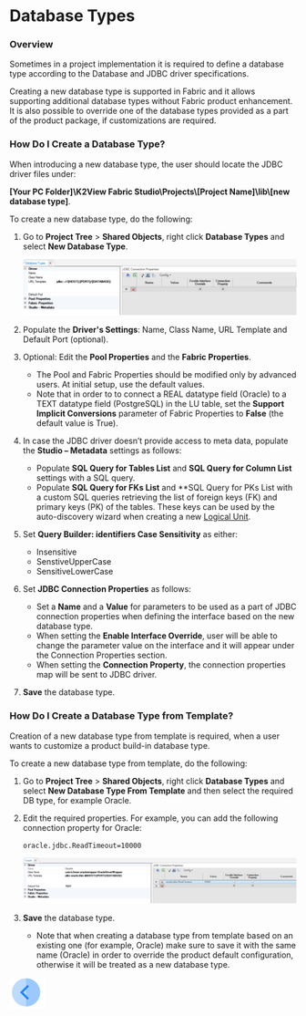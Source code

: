 # Database Types

### Overview

Sometimes in a project implementation it is required to define a database type according to the Database and JDBC driver specifications.

Creating a new database type is supported in Fabric and it allows supporting additional database types without Fabric product enhancement. It is also possible to override one of the database types provided as a part of the product package, if customizations are required.

### How Do I Create a Database Type?

When introducing a new database type, the user should locate the JDBC driver files under: 

**[Your PC Folder]\K2View Fabric Studio\Projects\\[Project Name]\lib\\[new database type]**.

To create a new database type, do the following:

1. Go to **Project Tree** > **Shared Objects**, right click **Database Types** and select **New Database Type**.

   ![image](images/05_10_1.PNG)

2. Populate the **Driver's Settings**: Name, Class Name, URL Template and Default Port (optional).

3. Optional: Edit the **Pool Properties** and the **Fabric Properties**.
   * The Pool and Fabric Properties should be modified only by advanced users. At initial setup, use the default values.
   * Note that in order to to connect a REAL datatype field (Oracle) to a TEXT datatype field (PostgreSQL) in the LU table, set the **Support Implicit Conversions** parameter of Fabric Properties to **False** (the default value is True).

4. In case the JDBC driver doesn’t provide access to meta data, populate the **Studio – Metadata** settings as follows:
   * Populate **SQL Query for Tables List** and **SQL Query for Column List** settings with a SQL query.
   * Populate **SQL Query for FKs List** and **SQL Query for PKs List with a custom SQL queries retrieving the list of foreign keys (FK) and primary keys (PK) of the tables. These keys can be used by the auto-discovery wizard when creating a new [Logical Unit](/articles/03_logical_units/01_LU_overview.md). 

5. Set **Query Builder: identifiers Case Sensitivity** as either:
   * Insensitive
   * SenstiveUpperCase
   * SensitiveLowerCase

6. Set **JDBC Connection Properties** as follows:
   * Set a **Name** and a **Value** for parameters to be used as a part of JDBC connection properties when defining the interface based on the new database type.
   * When setting the **Enable Interface Override**, user will be able to change the parameter value on the interface and it will appear under the Connection Properties section. 
   * When setting the **Connection Property**, the connection properties map will be sent to JDBC driver.

7. **Save** the database type.

### How Do I Create a Database Type from Template?

Creation of a new database type from template is required, when a user wants to customize a product build-in database type.

To create a new database type from template, do the following:

1. Go to **Project Tree** > **Shared Objects**, right click **Database Types** and select **New Database Type From Template** and then select the required DB type, for example Oracle.

2. Edit the required properties. For example, you can add the following connection property for Oracle:

   ~~~
   oracle.jdbc.ReadTimeout=10000
   ~~~

   ![image](images/05_10_2.PNG)

3. **Save** the database type. 

   * Note that when creating a database type from template based on an existing one (for example, Oracle) make sure to save it with the same name (Oracle) in order to override the product default configuration, otherwise it will be treated as a new database type.



[![Previous](/articles/images/Previous.png)](09_fabric_API_for_DB_interfaces.md)
